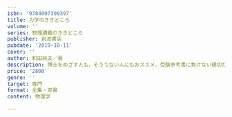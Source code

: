 ```yaml
---
isbn: '9784007309397'
title: 力学のききどころ
volume: ''
series: 物理講義のききどころ
publisher: 岩波書店
pubdate: '2019-10-11'
cover: ''
author: 和田純夫／著
description: 博士をめざす人も，そうでない人にもおススメ．受験参考書に負けない親切な教科書の誕生!
price: '2800'
genre: ''
target: 専門
format: 全集・双書
content: 物理学

---
```


